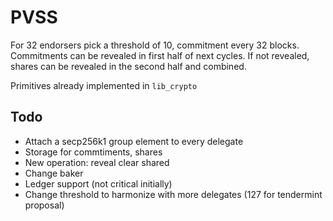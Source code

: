 # PVSS

For 32 endorsers pick a threshold of 10, commitment every 32 blocks.
Commitments can be revealed in first half of next cycles. If not
revealed, shares can be revealed in the second half and combined.

Primitives already implemented in `lib_crypto`

## Todo

- Attach a secp256k1 group element to every delegate
- Storage for commtiments, shares
- New operation: reveal clear shared
- Change baker 
- Ledger support (not critical initially)
- Change threshold to harmonize with more delegates (127 for tendermint proposal)
